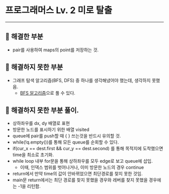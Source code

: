 # 프로그래머스 Lv. 2 미로 탈출
---------------
## 🎉 해결한 부분
- pair를 사용하여 maps의 point를 저장하는 것.

## 🎉 해결하지 못한 부분
- 그래프 탐색 알고리즘(BFS, DFS) 중 하나를 생각해냈어야 했는데, 생각하지 못했음.
	- [BFS 알고리즘](https://github.com/Sangh0Yoon/Tech_Interview_preparation/blob/main/Algorithm/README.md#%EC%8B%9C%EA%B0%84-%EB%B3%B5%EC%9E%A1%EB%8F%84-time-complexity)으로 풀 수 있다.
## 🎉 해결하지 못한 부분 풀이.
- 상하좌우를 dx, dy 배열로 표현
- 방문한 노드를 표시하기 위한 배열 visited
- queue에 pair를 push할 때 { } 쓰는것을 반드시 유의할 것.
- while(!q.empty())를 통해 모든 queue를 순회할 수 있다.
- if(cur_x == dest.first && cur_y == dest.second) 를 통해 목적지에 도착했으면 time을 최소로 초기화.
- while loop 내부 for문을 통해 상하좌우를 모두 edge로 보고 queue에 삽입.
  - 이때, 인덱스 범위를 벗어나거나, 이미 방문한 노드의 경우 continue
- return에서 만약 time의 값이 안바뀌었으면 최단경로를 찾지 못한 것임.
- main문 return에서는 최단 경로를 찾지 못했을 경우와 레버를 찾지 못했을 경우에는 -1을 리턴함.
